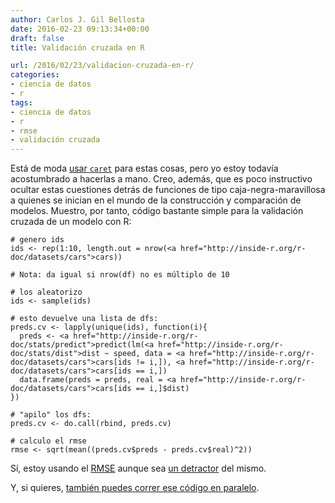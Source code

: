 ```yaml
---
author: Carlos J. Gil Bellosta
date: 2016-02-23 09:13:34+00:00
draft: false
title: Validación cruzada en R

url: /2016/02/23/validacion-cruzada-en-r/
categories:
- ciencia de datos
- r
tags:
- ciencia de datos
- r
- rmse
- validación cruzada
---
```


Está de moda [usar `caret`](http://topepo.github.io/caret/training.html) para estas cosas, pero yo estoy todavía acostumbrado a hacerlas a mano. Creo, además, que es poco instructivo ocultar estas cuestiones detrás de funciones de tipo caja-negra-maravillosa a quienes se inician en el mundo de la construcción y comparación de modelos. Muestro, por tanto, código bastante simple para la validación cruzada de un modelo con R:



    # genero ids
    ids <- rep(1:10, length.out = nrow(<a href="http://inside-r.org/r-doc/datasets/cars">cars))

    # Nota: da igual si nrow(df) no es múltiplo de 10

    # los aleatorizo
    ids <- sample(ids)

    # esto devuelve una lista de dfs:
    preds.cv <- lapply(unique(ids), function(i){
      preds <- <a href="http://inside-r.org/r-doc/stats/predict">predict(lm(<a href="http://inside-r.org/r-doc/stats/dist">dist ~ speed, data = <a href="http://inside-r.org/r-doc/datasets/cars">cars[ids != i,]), <a href="http://inside-r.org/r-doc/datasets/cars">cars[ids == i,])
      data.frame(preds = preds, real = <a href="http://inside-r.org/r-doc/datasets/cars">cars[ids == i,]$dist)
    })

    # "apilo" los dfs:
    preds.cv <- do.call(rbind, preds.cv)

    # calculo el rmse
    rmse <- sqrt(mean((preds.cv$preds - preds.cv$real)^2))



Sí, estoy usando el [RMSE](https://en.wikipedia.org/wiki/Root-mean-square_deviation) aunque sea [un detractor](http://www.datanalytics.com/2015/08/28/todos-los-errores-son-iguales-pero-algunos-son-mas-iguales-que-otros/) del mismo.

Y, si quieres, [también puedes correr ese código en paralelo](http://www.datanalytics.com/2014/06/06/validacion-cruzada-en-paralelo/).
